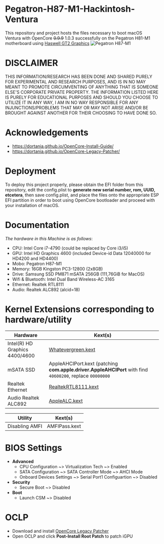 # Pegatron-H87-M1-Hackintosh-Ventura
This repository and project hosts the files necessary to boot macOS Ventura with OpenCore ~~0.9.9~~ 1.0.3 successfully on the Pegatron H81-M1 motherboard using [Haswell GT2 Graphics](https://wikipedia.org/wiki/Intel_Graphics_Technology#Haswell)
![Pegatron H87-M1](https://github.com/BluePurplePro/Pegatron-H87-M1-Hackintosh-Ventura/assets/84092284/cc48178e-e9e2-4d32-b704-543837fbb600)


# DISCLAIMER
THIS INFORMATION/RESEARCH HAS BEEN DONE AND SHARED PURELY FOR EXPERIMENTAL AND RESEARCH PURPOSES, AND IS IN NO MAY MEANT TO PROMOTE CIRCUMVENTING OF ANYTHING THAT IS SOMEONE ELSE'S CORPORATE PRIVATE PROPERTY. THE INFORMATION LISTED HERE IS PURELY FOR EDUCATIONAL PURPOSES AND SHOULD YOU CHOOSE TO UTILIZE IT IN ANY WAY, I AM IN NO WAY RESPONSIBLE FOR ANY INJUNCTIONS/PROBLEMS THAT MAY OR MAY NOT ARISE AND/OR BE BROUGHT AGAINST ANOTHER FOR THEIR CHOOSING TO HAVE DONE SO.

# Acknowledgements
- https://dortania.github.io/OpenCore-Install-Guide/
- https://dortania.github.io/OpenCore-Legacy-Patcher/

# Deployment
To deploy this project properly, please obtain the EFI folder from this repository, edit the config.plist to **generate new serial number, rom, UUID, etcetera**, then save config.plist, and place the files onto the appropriate ESP EFI partition in order to boot using OpenCore bootloader and proceed with your installation of macOS.

# Documentation
_The hardware in this Machine is as follows_:
- CPU: Intel Core i7-4790 (could be replaced by Core i3/i5)
- GPU: Intel HD Graphics 4600 (included Device-id	Data 12040000 for HD4200 and HD4400)
- Mobo: Pegatron H87-M1
- Memory: 16GB Kingston PC3-12800 (2x8GB)
- Drive: Samsung SSD PM871 mSATA 256GB (111,76GiB for MacOS)
- Wifi & Bluetooth: Intel Dual Band Wireless-AC 3165
- Ethernet: Realtek RTL8111
- Audio: Realtek ALC892 (alcid=18)

# Kernel Extensions corresponding to hardware/utility
| Hardware  | Kext(s) |
| ------------- | ------------- |
| Intel(R) HD Graphics 4400/4600 | [Whatevergreen.kext](https://github.com/acidanthera/WhateverGreen) |
| mSATA SSD | AppleAHCIPort.kext (patching **com.apple.driver.AppleAHCIPort** with find ``40600200``, replace ``00000000`` |
| Realtek Ethernet  | [RealtekRTL8111.kext](https://github.com/Mieze/RTL8111_driver_for_OS_X) |
| Audio Realtek ALC892 | [AppleALC.kext](https://github.com/acidanthera/AppleALC) |


| Utility  | Kext(s) |
| ------------- | ------------- |
| Disabling AMFI | AMFIPass.kext |


# BIOS Settings
- **Advanced**
  - CPU Configuration ~> Virtualization Tech ~> Enabled
  - SATA Configuration ~> SATA Controller Mode ~> AHCI Mode
  - Onboard Devices Settings ~> Serial Port1 Configuartion ~> Disabled
- **Security**
  - Secure Boot ~> Disabled
- **Boot**
  - Launch CSM ~> Disabled

# OCLP
- Download and install [OpenCore Legacy Patcher](https://github.com/dortania/OpenCore-Legacy-Patcher)
- Open OCLP and click **Post-Install Root Patch** to patch iGPU
